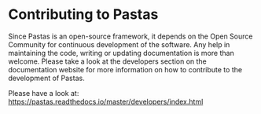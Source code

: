 Contributing to Pastas
======================

Since Pastas is an open-source framework, it depends on the Open Source Community for continuous development of the software. Any help in maintaining the code, writing or updating documentation is more than welcome. Please take a look at the developers section on the documentation website for more information on how to contribute to the development of Pastas.

Please have a look at: https://pastas.readthedocs.io/master/developers/index.html

